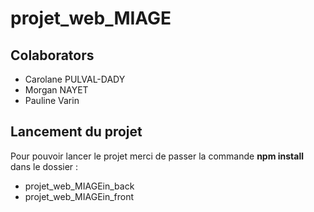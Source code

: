 # projet_web_MIAGE

## Colaborators
  - Carolane PULVAL-DADY
  - Morgan NAYET
  - Pauline Varin

## Lancement du projet
Pour pouvoir lancer le projet merci de passer la commande **npm install** dans le dossier : 
- projet_web_MIAGEin_back
- projet_web_MIAGEin_front


